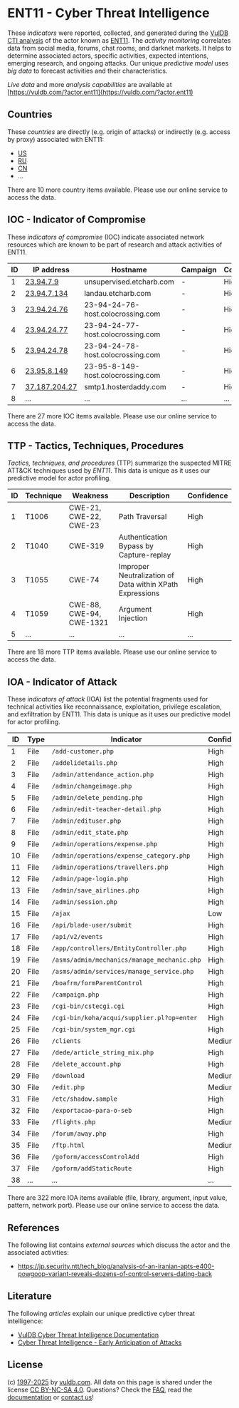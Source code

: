 # ENT11 - Cyber Threat Intelligence

These _indicators_ were reported, collected, and generated during the [VulDB CTI analysis](https://vuldb.com/?kb.cti) of the actor known as [ENT11](https://vuldb.com/?actor.ent11). The _activity monitoring_ correlates data from social media, forums, chat rooms, and darknet markets. It helps to determine associated actors, specific activities, expected intentions, emerging research, and ongoing attacks. Our unique _predictive model_ uses _big data_ to forecast activities and their characteristics.

_Live data_ and more _analysis capabilities_ are available at [https://vuldb.com/?actor.ent11](https://vuldb.com/?actor.ent11)

## Countries

These _countries_ are directly (e.g. origin of attacks) or indirectly (e.g. access by proxy) associated with ENT11:

* [US](https://vuldb.com/?country.us)
* [RU](https://vuldb.com/?country.ru)
* [CN](https://vuldb.com/?country.cn)
* ...

There are 10 more country items available. Please use our online service to access the data.

## IOC - Indicator of Compromise

These _indicators of compromise_ (IOC) indicate associated network resources which are known to be part of research and attack activities of ENT11.

ID | IP address | Hostname | Campaign | Confidence
-- | ---------- | -------- | -------- | ----------
1 | [23.94.7.9](https://vuldb.com/?ip.23.94.7.9) | unsupervised.etcharb.com | - | High
2 | [23.94.7.134](https://vuldb.com/?ip.23.94.7.134) | landau.etcharb.com | - | High
3 | [23.94.24.76](https://vuldb.com/?ip.23.94.24.76) | 23-94-24-76-host.colocrossing.com | - | High
4 | [23.94.24.77](https://vuldb.com/?ip.23.94.24.77) | 23-94-24-77-host.colocrossing.com | - | High
5 | [23.94.24.78](https://vuldb.com/?ip.23.94.24.78) | 23-94-24-78-host.colocrossing.com | - | High
6 | [23.95.8.149](https://vuldb.com/?ip.23.95.8.149) | 23-95-8-149-host.colocrossing.com | - | High
7 | [37.187.204.27](https://vuldb.com/?ip.37.187.204.27) | smtp1.hosterdaddy.com | - | High
8 | ... | ... | ... | ...

There are 27 more IOC items available. Please use our online service to access the data.

## TTP - Tactics, Techniques, Procedures

_Tactics, techniques, and procedures_ (TTP) summarize the suspected MITRE ATT&CK techniques used by _ENT11_. This data is unique as it uses our predictive model for actor profiling.

ID | Technique | Weakness | Description | Confidence
-- | --------- | -------- | ----------- | ----------
1 | T1006 | CWE-21, CWE-22, CWE-23 | Path Traversal | High
2 | T1040 | CWE-319 | Authentication Bypass by Capture-replay | High
3 | T1055 | CWE-74 | Improper Neutralization of Data within XPath Expressions | High
4 | T1059 | CWE-88, CWE-94, CWE-1321 | Argument Injection | High
5 | ... | ... | ... | ...

There are 18 more TTP items available. Please use our online service to access the data.

## IOA - Indicator of Attack

These _indicators of attack_ (IOA) list the potential fragments used for technical activities like reconnaissance, exploitation, privilege escalation, and exfiltration by ENT11. This data is unique as it uses our predictive model for actor profiling.

ID | Type | Indicator | Confidence
-- | ---- | --------- | ----------
1 | File | `/add-customer.php` | High
2 | File | `/addelidetails.php` | High
3 | File | `/admin/attendance_action.php` | High
4 | File | `/admin/changeimage.php` | High
5 | File | `/admin/delete_pending.php` | High
6 | File | `/admin/edit-teacher-detail.php` | High
7 | File | `/admin/edituser.php` | High
8 | File | `/admin/edit_state.php` | High
9 | File | `/admin/operations/expense.php` | High
10 | File | `/admin/operations/expense_category.php` | High
11 | File | `/admin/operations/travellers.php` | High
12 | File | `/admin/page-login.php` | High
13 | File | `/admin/save_airlines.php` | High
14 | File | `/admin/session.php` | High
15 | File | `/ajax` | Low
16 | File | `/api/blade-user/submit` | High
17 | File | `/api/v2/events` | High
18 | File | `/app/controllers/EntityController.php` | High
19 | File | `/asms/admin/mechanics/manage_mechanic.php` | High
20 | File | `/asms/admin/services/manage_service.php` | High
21 | File | `/boafrm/formParentControl` | High
22 | File | `/campaign.php` | High
23 | File | `/cgi-bin/cstecgi.cgi` | High
24 | File | `/cgi-bin/koha/acqui/supplier.pl?op=enter` | High
25 | File | `/cgi-bin/system_mgr.cgi` | High
26 | File | `/clients` | Medium
27 | File | `/dede/article_string_mix.php` | High
28 | File | `/delete_account.php` | High
29 | File | `/download` | Medium
30 | File | `/edit.php` | Medium
31 | File | `/etc/shadow.sample` | High
32 | File | `/exportacao-para-o-seb` | High
33 | File | `/flights.php` | Medium
34 | File | `/forum/away.php` | High
35 | File | `/ftp.html` | Medium
36 | File | `/goform/accessControlAdd` | High
37 | File | `/goform/addStaticRoute` | High
38 | ... | ... | ...

There are 322 more IOA items available (file, library, argument, input value, pattern, network port). Please use our online service to access the data.

## References

The following list contains _external sources_ which discuss the actor and the associated activities:

* https://jp.security.ntt/tech_blog/analysis-of-an-iranian-apts-e400-powgoop-variant-reveals-dozens-of-control-servers-dating-back

## Literature

The following _articles_ explain our unique predictive cyber threat intelligence:

* [VulDB Cyber Threat Intelligence Documentation](https://vuldb.com/?kb.cti)
* [Cyber Threat Intelligence - Early Anticipation of Attacks](https://www.scip.ch/en/?labs.20201022)

## License

(c) [1997-2025](https://vuldb.com/?kb.changelog) by [vuldb.com](https://vuldb.com/?kb.about). All data on this page is shared under the license [CC BY-NC-SA 4.0](https://creativecommons.org/licenses/by-nc-sa/4.0/). Questions? Check the [FAQ](https://vuldb.com/?kb.faq), read the [documentation](https://vuldb.com/?kb) or [contact us](https://vuldb.com/?contact)!
